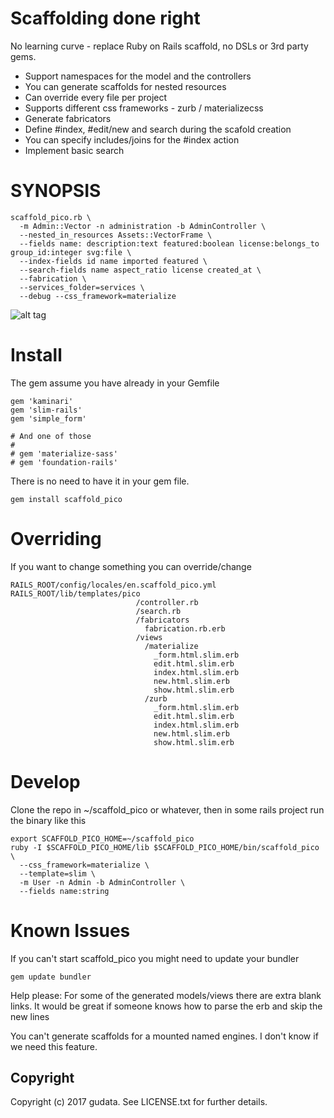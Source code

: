 # Scaffolding done right
No learning curve - replace Ruby on Rails scaffold, no DSLs or 3rd party gems.

* Support namespaces for the model and the controllers
* You can generate scaffolds for nested resources
* Can override every file per project
* Supports different css frameworks - zurb / materializecss
* Generate fabricators
* Define #index, #edit/new and search during the scafold creation
* You can specify includes/joins for the #index action
* Implement basic search


# SYNOPSIS

    scaffold_pico.rb \
      -m Admin::Vector -n administration -b AdminController \
      --nested_in_resources Assets::VectorFrame \
      --fields name: description:text featured:boolean license:belongs_to group_id:integer svg:file \
      --index-fields id name imported featured \
      --search-fields name aspect_ratio license created_at \
      --fabrication \
      --services_folder=services \
      --debug --css_framework=materialize


![alt tag](https://raw.githubusercontent.com/gudata/scaffold_pico/master/doc/screenshot_index.jpg)



# Install
The gem assume you have already in your Gemfile

    gem 'kaminari'
    gem 'slim-rails'
    gem 'simple_form'

    # And one of those
    #
    # gem 'materialize-sass'
    # gem 'foundation-rails'

There is no need to have it in your gem file.

    gem install scaffold_pico

# Overriding
If you want to change something you can override/change

    RAILS_ROOT/config/locales/en.scaffold_pico.yml
    RAILS_ROOT/lib/templates/pico
                                /controller.rb
                                /search.rb
                                /fabricators
                                  fabrication.rb.erb
                                /views
                                  /materialize
                                    _form.html.slim.erb
                                    edit.html.slim.erb
                                    index.html.slim.erb
                                    new.html.slim.erb
                                    show.html.slim.erb
                                  /zurb
                                    _form.html.slim.erb
                                    edit.html.slim.erb
                                    index.html.slim.erb
                                    new.html.slim.erb
                                    show.html.slim.erb

# Develop

Clone the repo in ~/scaffold_pico or whatever, then in some rails project run the binary like this

    export SCAFFOLD_PICO_HOME=~/scaffold_pico
    ruby -I $SCAFFOLD_PICO_HOME/lib $SCAFFOLD_PICO_HOME/bin/scaffold_pico \
      --css_framework=materialize \
      --template=slim \
      -m User -n Admin -b AdminController \
      --fields name:string

# Known Issues
If you can't start scaffold_pico you might need to update your bundler

    gem update bundler

Help please: For some of the generated models/views there are extra blank links. It would be great if someone knows how to parse the erb and skip the new lines

You can't generate scaffolds for a mounted named engines. I don't know if we need this feature.


## Copyright

Copyright (c) 2017 gudata. See LICENSE.txt for further details.
